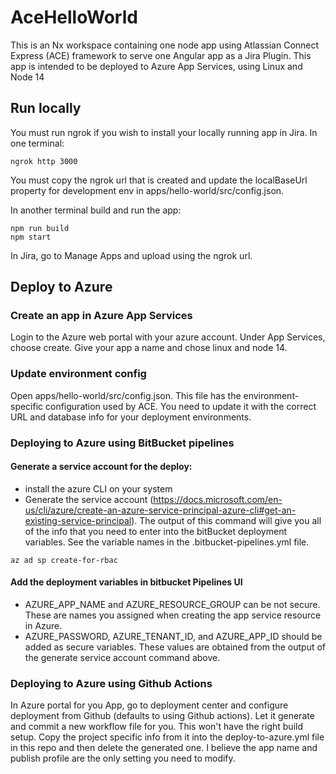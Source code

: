 # AceHelloWorld
This is an Nx workspace containing one node app using Atlassian Connect Express (ACE) framework to serve one Angular app as a Jira Plugin.
This app is intended to be deployed to Azure App Services, using Linux and Node 14

## Run locally
You must run ngrok if you wish to install your locally running app in Jira.
In one terminal:
```
ngrok http 3000
```

You must copy the ngrok url that is created and update the localBaseUrl property for development env in apps/hello-world/src/config.json.

In another terminal build and run the app:
```
npm run build
npm start
```

In Jira, go to Manage Apps and upload using the ngrok url.

## Deploy to Azure
### Create an app in Azure App Services
Login to the Azure web portal with your azure account.  Under App Services, choose create. Give your app a name and chose linux and node 14.

### Update environment config
Open apps/hello-world/src/config.json. This file has the environment-specific configuration used by ACE. You need to update it with the correct URL and database info for your deployment environments.

### Deploying to Azure using BitBucket pipelines

#### Generate a service account for the deploy:
- install the azure CLI on your system
- Generate the service account (https://docs.microsoft.com/en-us/cli/azure/create-an-azure-service-principal-azure-cli#get-an-existing-service-principal). The output of this command will give you all of the info that you need to enter into the bitBucket deployment variables. See the variable names in the .bitbucket-pipelines.yml file.
```
az ad sp create-for-rbac
```
#### Add the deployment variables in bitbucket Pipelines UI
- AZURE_APP_NAME and AZURE_RESOURCE_GROUP can be not secure. These are names you assigned when creating the app service resource in Azure.
- AZURE_PASSWORD, AZURE_TENANT_ID, and AZURE_APP_ID should be added as secure variables. These values are obtained from the output of the generate service account command above.


### Deploying to Azure using Github Actions
In Azure portal for you App, go to deployment center and configure deployment from Github (defaults to using Github actions).
Let it generate and commit a new workflow file for you. This won't have the right build setup. Copy the project specific info from it into the deploy-to-azure.yml file in this repo and then delete the generated one. I believe the app name and publish profile are the only setting you need to modify.


